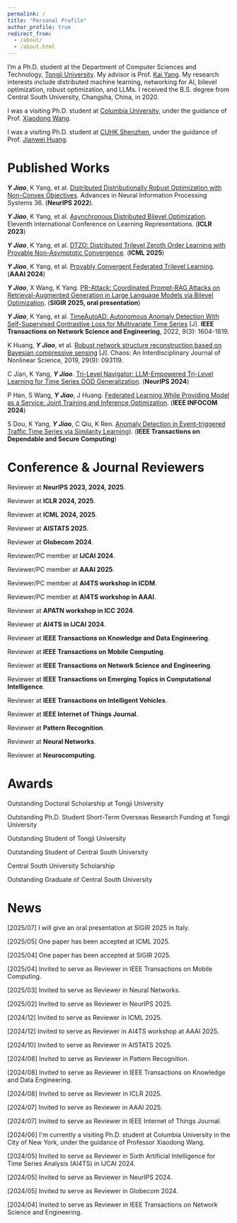 ```yaml
---
permalink: /
title: "Personal Profile"
author_profile: true
redirect_from: 
  - /about/
  - /about.html
---
```



I’m a Ph.D. student at the Department of Computer Sciences and Technology, [Tongji University](https://en.tongji.edu.cn/p/#/). My advisor is Prof. [Kai Yang](https://scholar.google.com/citations?user=irQuUaYAAAAJ&hl=zh-CN&oi=sra). My research interests include distributed machine learning, networking for AI, bilevel optimization, robust optimization, and LLMs. I received the B.S. degree from Central South University, Changsha, China, in 2020. 

I was a visiting Ph.D. student at [Columbia University](https://www.columbia.edu/), under the guidance of Prof. [Xiaodong Wang](https://www.engineering.columbia.edu/faculty/xiaodong-wang).

I was a visiting Ph.D. student at [CUHK Shenzhen](https://www.cuhk.edu.cn/en), under the guidance of Prof. [Jianwei Huang](https://jianwei.cuhk.edu.cn/).

Published Works
======
***Y Jiao***, K Yang, et al. [Distributed Distributionally Robust Optimization with Non-Convex Objectives](https://proceedings.neurips.cc/paper_files/paper/2022/file/34899013589ef41aea4d7b2f0ef310c1-Paper-Conference.pdf). Advances in Neural Information Processing Systems 36. (**NeurIPS 2022**). 

***Y Jiao***, K Yang, et al. [Asynchronous Distributed Bilevel Optimization](https://openreview.net/pdf?id=_i0-12XqVJZ). Eleventh International Conference on Learning Representations. (**ICLR 2023**) 

***Y Jiao***, K Yang, et al. [DTZO: Distributed Trilevel Zeroth Order Learning with Provable Non-Asymptotic Convergence](https://icml.cc/).  (**ICML 2025**) 

***Y Jiao***, K Yang, et al. [Provably Convergent Federated Trilevel Learning](https://ojs.aaai.org/index.php/AAAI/article/view/29190). (**AAAI 2024**) 

***Y Jiao***, X Wang, K Yang. [PR-Attack: Coordinated Prompt-RAG Attacks on Retrieval-Augmented Generation in Large Language Models via Bilevel Optimization](https://sigir2025.dei.unipd.it/call-full-papers.html). (**SIGIR 2025, oral presentation**)

***Y Jiao***, K Yang, et al. [TimeAutoAD: Autonomous Anomaly Detection With Self-Supervised Contrastive Loss for Multivariate Time Series](https://ieeexplore.ieee.org/abstract/document/9705079) [J]. **IEEE Transactions on Network Science and Engineering**, 2022, 9(3): 1604-1619. 

K Huang, ***Y Jiao***, et al. [Robust network structure reconstruction based on Bayesian compressive sensing](https://pubs.aip.org/aip/cha/article-abstract/29/9/093119/341804/Robust-network-structure-reconstruction-based-on?redirectedFrom=fulltext) [J]. Chaos: An Interdisciplinary Journal of Nonlinear Science, 2019, 29(9): 093119.

C Jian, K Yang, ***Y Jiao***. [Tri-Level Navigator: LLM-Empowered Tri-Level Learning for Time Series OOD Generalization](https://proceedings.neurips.cc/paper_files/paper/2024/file/c78d9d035215039ab46e48c281e6a63d-Paper-Conference.pdf). (**NeurIPS 2024**)

P Han, S Wang, ***Y Jiao***, J Huang. [Federated Learning While Providing Model as a Service: Joint Training and Inference Optimization](https://arxiv.org/pdf/2312.12863v2.pdf). (**IEEE INFOCOM 2024**)

S Dou, K Yang, ***Y Jiao***, C Qiu, K Ren. [Anomaly Detection in Event-triggered Traffic Time Series via Similarity Learning](https://ieeexplore.ieee.org/abstract/document/10571806)). (**IEEE Transactions on Dependable and Secure Computing**)

Conference & Journal Reviewers
======
Reviewer at **NeurIPS 2023, 2024, 2025**.

Reviewer at **ICLR 2024, 2025**. 

Reviewer at **ICML 2024, 2025**. 

Reviewer at **AISTATS 2025**. 

Reviewer at **Globecom 2024**.

Reviewer/PC member at **IJCAI 2024**. 

Reviewer/PC member at **AAAI 2025**. 

Reviewer/PC member at **AI4TS workshop in ICDM**. 

Reviewer/PC member at **AI4TS workshop in AAAI**. 

Reviewer at **APATN workshop in ICC 2024**.

Reviewer at **AI4TS in IJCAI 2024**.

Reviewer at **IEEE Transactions on Knowledge and Data Engineering**. 

Reviewer at **IEEE Transactions on Mobile Computing**. 

Reviewer at **IEEE Transactions on Network Science and Engineering**. 

Reviewer at **IEEE Transactions on Emerging Topics in Computational Intelligence**. 

Reviewer at **IEEE Transactions on Intelligent Vehicles**. 

Reviewer at **IEEE Internet of Things Journal**. 

Reviewer at **Pattern Recognition**. 

Reviewer at **Neural Networks**.

Reviewer at **Neurocomputing**. 

Awards
======

Outstanding Doctoral Scholarship at Tongji University

Outstanding Ph.D. Student Short-Term  Overseas Research Funding at Tongji University

Outstanding Student of Tongji University

Outstanding Student of Central South University

Central South University Scholarship

Outstanding Graduate of Central South University

News
======
[2025/07] I will give an oral presentation at SIGIR 2025 in Italy.

[2025/05] One paper has been accepted at ICML 2025.

[2025/04] One paper has been accepted at SIGIR 2025.

[2025/04] Invited to serve as Reviewer in IEEE Transactions on Mobile Computing.

[2025/03] Invited to serve as Reviewer in Neural Networks.

[2025/02] Invited to serve as Reviewer in NeurIPS 2025.

[2024/12] Invited to serve as Reviewer in ICML 2025.

[2024/12] Invited to serve as Reviewer in AI4TS workshop at AAAI 2025.

[2024/10] Invited to serve as Reviewer in AISTATS 2025.

[2024/08] Invited to serve as Reviewer in Pattern Recognition.

[2024/08] Invited to serve as Reviewer in IEEE Transactions on Knowledge and Data Engineering.

[2024/08] Invited to serve as Reviewer in ICLR 2025.

[2024/07] Invited to serve as Reviewer in AAAI 2025.

[2024/07] Invited to serve as Reviewer in IEEE Internet of Things Journal.

[2024/06] I'm currently a visiting Ph.D. student at Columbia University in the City of New York, under the guidance of Professor Xiaodong Wang.

[2024/05] Invited to serve as Reviewer in Sixth Artificial Intelligence for Time Series Analysis (AI4TS) in IJCAI 2024.

[2024/05] Invited to serve as Reviewer in NeurIPS 2024.

[2024/05] Invited to serve as Reviewer in Globecom 2024.

[2024/04] Invited to serve as Reviewer in IEEE Transactions on Network Science and Engineering.
